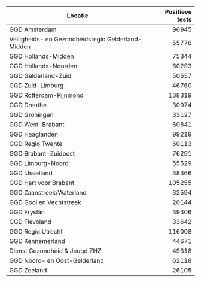 | Locatie | Positieve tests |
|---------|----------------:|
| GGD Amsterdam                            | 96945 |
| Veiligheids- en Gezondheidsregio Gelderland-Midden | 55776 |
| GGD Hollands-Midden                      | 75344 |
| GGD Hollands-Noorden                     | 60293 |
| GGD Gelderland-Zuid                      | 50557 |
| GGD Zuid-Limburg                         | 46760 |
| GGD Rotterdam-Rijnmond                   | 138319 |
| GGD Drenthe                              | 30974 |
| GGD Groningen                            | 33127 |
| GGD West-Brabant                         | 60841 |
| GGD Haaglanden                           | 99219 |
| GGD Regio Twente                         | 60113 |
| GGD Brabant-Zuidoost                     | 76291 |
| GGD Limburg-Noord                        | 55529 |
| GGD IJsselland                           | 38366 |
| GGD Hart voor Brabant                    | 105255 |
| GGD Zaanstreek/Waterland                 | 32594 |
| GGD Gooi en Vechtstreek                  | 20144 |
| GGD Fryslân                              | 39306 |
| GGD Flevoland                            | 33642 |
| GGD Regio Utrecht                        | 116008 |
| GGD Kennemerland                         | 44671 |
| Dienst Gezondheid & Jeugd ZHZ            | 49318 |
| GGD Noord- en Oost-Gelderland            | 62118 |
| GGD Zeeland                              | 26105 |
